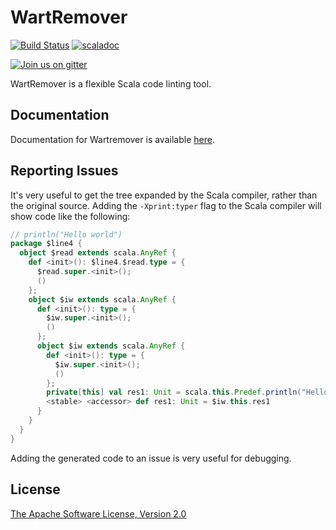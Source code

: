 # WartRemover

[![Build Status](https://travis-ci.org/wartremover/wartremover.svg?branch=master)](https://travis-ci.org/wartremover/wartremover)
[![scaladoc](https://javadoc-badge.appspot.com/org.wartremover/wartremover_2.12.10.svg?label=scaladoc)](https://javadoc-badge.appspot.com/org.wartremover/wartremover_2.12.10/org/wartremover/index.html?javadocio=true)

[![Join us on gitter](http://badges.gitter.im/wartremover/Lobby.png)](https://gitter.im/wartremover/Lobby)

WartRemover is a flexible Scala code linting tool.

## Documentation

Documentation for Wartremover is available [here](http://www.wartremover.org).

## Reporting Issues

It's very useful to get the tree expanded by the Scala compiler,
rather than the original source. Adding the `-Xprint:typer` flag to
the Scala compiler will show code like the following:

```scala
// println("Hello world")
package $line4 {
  object $read extends scala.AnyRef {
    def <init>(): $line4.$read.type = {
      $read.super.<init>();
      ()
    };
    object $iw extends scala.AnyRef {
      def <init>(): type = {
        $iw.super.<init>();
        ()
      };
      object $iw extends scala.AnyRef {
        def <init>(): type = {
          $iw.super.<init>();
          ()
        };
        private[this] val res1: Unit = scala.this.Predef.println("Hello world");
        <stable> <accessor> def res1: Unit = $iw.this.res1
      }
    }
  }
}
```

Adding the generated code to an issue is very useful for debugging.

## License

[The Apache Software License, Version 2.0](http://www.apache.org/licenses/LICENSE-2.0.txt)
